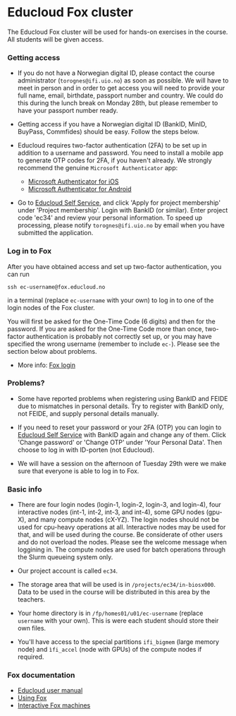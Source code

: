 # Educloud Fox cluster

The Educloud Fox cluster will be used for hands-on exercises in the course. All students will be given access.


### Getting access

* If you do not have a Norwegian digital ID, please contact the course administrator (`torognes@ifi.uio.no`) as soon as possible. We will have to meet in person and in order to get access you will need to provide your full name, email, birthdate, passport number and country. We could do this during the lunch break on Monday 28th, but please remember to have your passport number ready.

* Getting access if you have a Norwegian digital ID (BankID, MinID, BuyPass, Commfides) should be easy. Follow the steps below.

* Educloud requires two-factor authentication (2FA) to be set up in addition to a username and password. You need to install a mobile app to generate OTP codes for 2FA, if you haven't already. We strongly recommend the genuine `Microsoft Authenticator` app:

   * [Microsoft Authenticator for iOS](https://apps.apple.com/us/app/microsoft-authenticator/id983156458)
   * [Microsoft Authenticator for Android](https://play.google.com/store/apps/details?id=com.azure.authenticator)

* Go to [Educloud Self Service](https://selfservice.educloud.no/), and click 'Apply for project membership' under 'Project membership'. Login with BankID (or similar). Enter project code 'ec34' and review your personal information. To speed up processing, please notify `torognes@ifi.uio.no` by email when you have submitted the application.


### Log in to Fox

After you have obtained access and set up two-factor authentication, you can run
```
ssh ec-username@fox.educloud.no
```
in a terminal (replace `ec-username` with your own) to log in to one of the login nodes of the Fox cluster.

You will first be asked for the One-Time Code (6 digits) and then for the password. If you are asked for the One-Time Code more than once, two-factor authentication is probably not correctly set up, or you may have specified the wrong username (remember to include `ec-`). Please see the section below about problems.

* More info: [Fox login](https://www.uio.no/english/services/it/research/platforms/edu-research/help/login-fox.html)


### Problems?

* Some have reported problems when registering using BankID and FEIDE due to mismatches in personal details. Try to register with BankID only, not FEIDE, and supply personal details manually.

* If you need to reset your password or your 2FA (OTP) you can login to [Educloud Self Service](https://selfservice.educloud.no/) with BankID again and change any of them. Click 'Change password' or 'Change OTP' under 'Your Personal Data'. Then choose to log in with ID-porten (not Educloud).

* We will have a session on the afternoon of Tuesday 29th were we make sure that everyone is able to log in to Fox.


### Basic info

* There are four login nodes (login-1, login-2, login-3, and login-4), four interactive nodes (int-1, int-2, int-3, and int-4), some GPU nodes (gpu-X), and many compute nodes (cX-YZ). The login nodes should not be used for cpu-heavy operations at all. Interactive nodes may be used for that, and will be used during the course. Be considerate of other users and do not overload the nodes. Please see the welcome message when loggining in. The compute nodes are used for batch operations through the Slurm queueing system only.

* Our project account is called `ec34`.

* The storage area that will be used is in `/projects/ec34/in-biosx000`. Data to be used in the course will be distributed in this area by the teachers.

* Your home directory is in `/fp/homes01/u01/ec-username` (replace `username` with your own). This is were each student should store their own files.

* You'll have access to the special partitions `ifi_bigmem` (large memory node) and `ìfi_accel` (node with GPUs) of the compute nodes if required.


### Fox documentation

* [Educloud user manual](https://www.uio.no/english/services/it/research/platforms/edu-research/help/)
* [Using Fox](https://www.uio.no/english/services/it/research/platforms/edu-research/help/hpc/docs/fox/index.md)
* [Interactive Fox machines](https://www.uio.no/english/services/it/research/platforms/edu-research/help/fox/interactive-machines.md)
